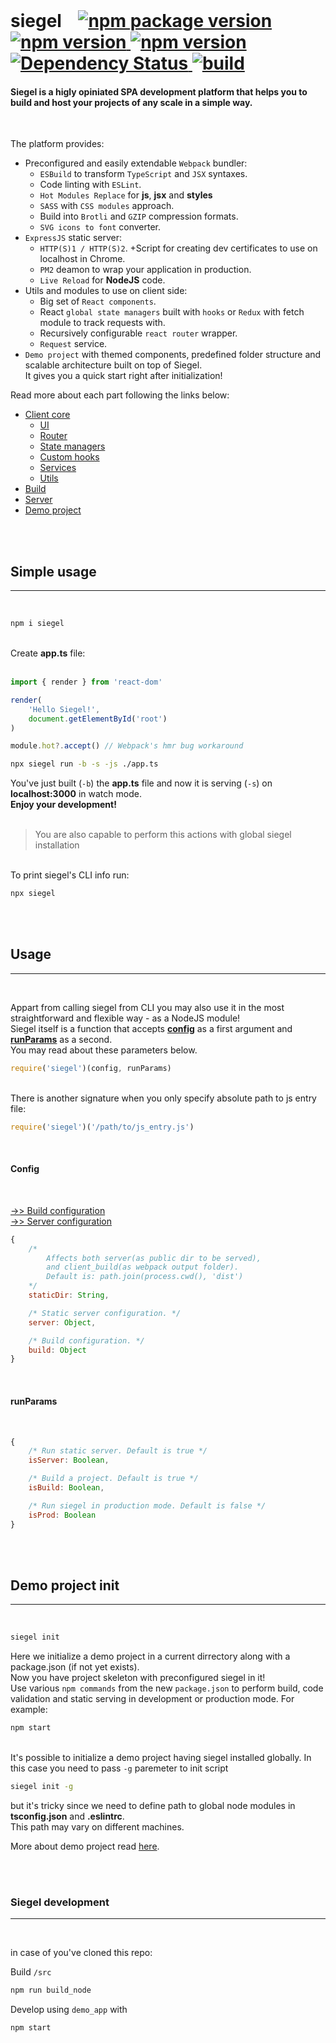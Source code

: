 <br />
<h1>
    siegel&nbsp;&nbsp;&nbsp;

<a href='https://badge.fury.io/js/siegel' target='_blank'>
    <img src='https://badge.fury.io/js/siegel.svg' alt='npm package version' />
</a>

<a href=''>
    <img src='https://img.shields.io/badge/npm%20v-%3E%3D%207-brightgreen' alt='npm version' />
</a>

<a href=''>
    <img src='https://img.shields.io/badge/node%20v-%3E%3D%2012-brightgreen' alt='npm version' />
</a>

<a href='https://david-dm.org/cybercookie/siegel' target='_blank'>
    <img src='https://david-dm.org/cybercookie/siegel.svg' alt='Dependency Status' />
</a>

<a href=''>
    <img src='https://github.com/cybercookie/siegel/workflows/build/badge.svg' alt='build' />
</a>
</h1>


<h4>
    Siegel is a higly opiniated SPA development platform that helps you to build and host your projects of any scale in a simple way.
    <br />
</h4>
<br />

The platform provides:<br/>

<ul>
    <li>
        Preconfigured and easily extendable <code>Webpack</code> bundler:
        <ul>
            <li><code>ESBuild</code> to transform <code>TypeScript</code> and <code>JSX</code> syntaxes.</li>
            <li>Code linting with <code>ESLint</code>.</li>
            <li><code>Hot Modules Replace</code> for <b>js</b>, <b>jsx</b> and <b>styles</b></li>
            <li><code>SASS</code> with <code>CSS modules</code> approach.</li>
            <li>Build into <code>Brotli</code> and <code>GZIP</code> compression formats.</li>
            <li><code>SVG icons to font</code> converter.</li>
        </ul>
    </li>
    <li>
        <code>ExpressJS</code> static server:
        <ul>
            <li><code>HTTP(S)1 / HTTP(S)2</code>. +Script for creating dev certificates to use on localhost in Chrome.</li>
            <li><code>PM2</code> deamon to wrap your application in production.</li>
            <li><code>Live Reload</code> for <b>NodeJS</b> code.</li>
        </ul>
    </li>
    <li>
        Utils and modules to use on client side:
        <ul>
            <li>Big set of <code>React components</code>.</li>
            <li>React <code>global state managers</code> built with <code>hooks</code> or <code>Redux</code> with fetch module to track requests with.</li>
            <li>Recursively configurable <code>react router</code> wrapper.</li>
            <li><code>Request</code> service.</li>
        </ul>
    </li>
    <li>
        <code>Demo project</code> with themed components, predefined folder structure and scalable architecture built on top of Siegel.<br />
        It gives you a quick start right after initialization!
    </li>
</ul>


Read more about each part following the links below:
- [Client core](https://github.com/CyberCookie/siegel/tree/master/client_core)
    - [UI](https://github.com/CyberCookie/siegel/tree/master/client_core/ui)
    - [Router](https://github.com/CyberCookie/siegel/tree/master/client_core/router)
    - [State managers](https://github.com/CyberCookie/siegel/tree/master/client_core/store)
    - [Custom hooks](https://github.com/CyberCookie/siegel/tree/master/client_core/hooks)
    - [Services](https://github.com/CyberCookie/siegel/tree/master/client_core/services)
    - [Utils](https://github.com/CyberCookie/siegel/tree/master/client_core/utils)
- [Build](https://github.com/CyberCookie/siegel/tree/master/src/client_build)
- [Server](https://github.com/CyberCookie/siegel/tree/master/src/server)
- [Demo project](https://github.com/CyberCookie/siegel/tree/master/demo_app)

<br /><br />
<h2>Simple usage</h2><hr /><br />

```sh
npm i siegel
```

<br />
Create <b>app.ts</b> file:<br /><br />

```ts
import { render } from 'react-dom'

render(
    'Hello Siegel!',
    document.getElementById('root')
)

module.hot?.accept() // Webpack's hmr bug workaround
```


```sh
npx siegel run -b -s -js ./app.ts
```


You've just built (`-b`) the <b>app.ts</b> file and now it is serving (`-s`) on <b>localhost:3000</b> in watch mode.<br />
<b>Enjoy your development!</b>
<br /><br />

> You are also capable to perform this actions with global siegel installation

<br />
To print siegel's CLI info run:

```sh
npx siegel
```


<br /><br />
<h2>Usage</h2><hr /><br />

<p>
    Appart from calling siegel from CLI you may also use it in the most straightforward and flexible way - as a NodeJS module!<br />
    Siegel itself is a function that accepts <b><a href='#config'>config</a></b> as a first argument and <b><a href='#runParams'>runParams</a></b> as a second.<br />
    You may read about these parameters below.
</p>


```js
require('siegel')(config, runParams)
```


<br />
There is another signature when you only specify absolute path to js entry file:<br />

```js
require('siegel')('/path/to/js_entry.js')
```


<br />
<h4>
    <a id='config'>Config</a>
</h4>
<br />

[->> Build configuration](https://github.com/CyberCookie/siegel/tree/master/src/client_build)<br />
[->> Server configuration](https://github.com/CyberCookie/siegel/tree/master/src/server)

```js
{   
    /*
        Affects both server(as public dir to be served),
        and client_build(as webpack output folder).
        Default is: path.join(process.cwd(), 'dist')
    */
    staticDir: String,

    /* Static server configuration. */
    server: Object,

    /* Build configuration. */
    build: Object
}
```

<br />
<h4>
    <a id='runParams'>runParams</a>
</h4>
<br />

```js
{   
    /* Run static server. Default is true */
    isServer: Boolean,

    /* Build a project. Default is true */
    isBuild: Boolean,

    /* Run siegel in production mode. Default is false */
    isProd: Boolean
}
```


<br /><br />
<h2>Demo project init</h2><hr /><br />

```sh
siegel init
```

Here we initialize a demo project in a current dirrectory along with a package.json (if not yet exists).<br />
Now you have project skeleton with preconfigured siegel in it!<br />
Use various `npm commands` from the new `package.json` to perform build, code validation and static serving in development or production mode. For example:<br />

```sh
npm start
```

<br />
It's possible to initialize a demo project having siegel installed globally. In this case you need to pass <code>-g</code> paremeter to init script

```sh
siegel init -g
```

but it's tricky since we need to define path to global node modules in <b>tsconfig.json</b> and <b>.eslintrc</b>.<br />
This path may vary on different machines.


More about demo project read [here](https://github.com/CyberCookie/siegel/tree/master/demo_app).<br />


<br /><br />
<h3>Siegel development</h3><hr /><br />

in case of you've cloned this repo:<br />

Build `/src`

```sh
npm run build_node
```

Develop using `demo_app` with

```sh
npm start
```